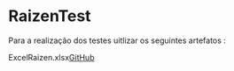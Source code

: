 # RaizenTest
Para a realização dos testes uitlizar os seguintes artefatos :

ExcelRaizen.xlsx[GitHub](http://github.com)
